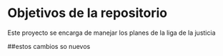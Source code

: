 # Objetivos de la repositorio

Este proyecto se encarga de manejar los planes de la liga de la justicia


##estos cambios so nuevos